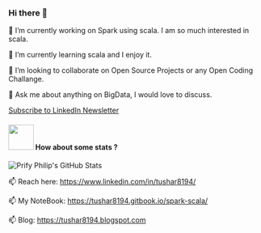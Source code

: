  ### Hi there 👋


 🔭 I’m currently working on Spark using scala. I am so much interested in scala.

🌱 I’m currently learning scala and I enjoy it.

👯 I’m looking to collaborate on Open Source Projects or any Open Coding Challange.

💬 Ask me about anything on BigData, I would love to discuss.

<a class="libutton" href="https://www.linkedin.com/build-relation/newsletter-follow?entityUrn=7241680781696217088" target="_blank">Subscribe to LinkedIn Newsletter </a>


#### <img src="https://media.giphy.com/media/VgCDAzcKvsR6OM0uWg/giphy.gif" width="50"> How about some stats ?



![Prify Philip's GitHub Stats](https://github-readme-stats.vercel.app/api?username=tushar8194&hide=["stars"]&show_icons=true)


📫 Reach here:  https://www.linkedin.com/in/tushar8194/
 
📫 My NoteBook: https://tushar8194.gitbook.io/spark-scala/
 
📫 Blog: https://tushar8194.blogspot.com

